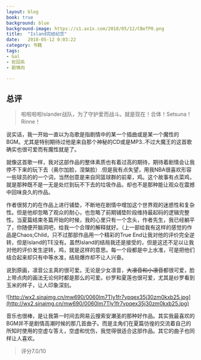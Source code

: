 ```yaml
---
layout: blog
book: true
background: blue
background-image: https://s1.ax1x.com/2018/05/12/CBeTP0.png
title:  "Island完结纪念"
date:   2018-05-12 0:03:22
category: 书籍
tags:
- Gal
- 轮回系
- 剧情向

---
```


## 总评

>啦啦啦啦Islander战队，为了守护爱而战斗。就是现在！合体！Setsuna！Rinne！

​	说实话，我一开始一直以为岛歌是指剧情中的某一个插曲或是某一个魔性的BGM。尤其是特别期待过他是来自那个神秘的CD或是MP3..不过大魔王的这首歌确实也很可爱而有魔性就是了。

​	就像这首歌一样，我对这部作品的整体素质也有着过高的期待，期待着剧情会让我停不下来的玩下去（奥尔加脸，涅槃脸）.但是我有点失望，用我NBA很喜欢形容一些球员的的一个词，当然创意是来自同篮球群的前辈，鸡。这个故事有点菜鸡，就是那种既不是一无是处烂到玩不下去的垃圾作品，却也不是那种能让观众在震撼中回味良久的作品。

​	作者很努力的在作品上进行铺垫，不断地在剧情中增加这个世界观的迷惑性和复杂性。但是他却忽略了观众的耐心，也忽略了前期铺垫阶段维持最起码的逻辑完整性。当夏篇结束冬篇开始的时候，我的心里只有一个念头，作者先生，我已经躺平了，你随便开脑洞吧，给我一个合理的解释就好。（上一部给我有这样的感觉的作品是Chaos;Child，只不过那部作品用一个精彩的True End让我对他的评价完全逆转，但是Island的TE没有。虽然Island的结局我还是接受的，但是这还不足以让我对他的评价发生逆转，鸡，就是这样的意思。每一个段都是中上水准，可是把他们结合起来却只有中等水准，结局爆炸却不让人兴奋。

​	说到原画，凛音公主真的很可爱。无论是少女凛音，~~大凛音和小凛音~~都很可爱，脸上带点肉的画法无论何时都是那么的可爱。纱罗和夏莲也很可爱，尤其是纱罗看到玉米的样子，让人印象深刻。

![http://wx2.sinaimg.cn/mw690/0060lm7Tly1fr7vpqex35j30zm0kxb25.jpg](http://wx2.sinaimg.cn/mw690/0060lm7Tly1fr7vpqex35j30zm0kxb25.jpg)

​	音乐也很棒，是让我第一时间去网易云搜索安瀬圣的那种好作品。其实我最喜欢的BGM并不是剧情高潮时候的那几首曲子。而是主角们在夏篇彷徨的交流着自己的所知时使用的空虚な答え，空虚和忧伤，我觉得很适合这部作品。其它的曲子也同样让人喜欢。

> 评分7.0/10 